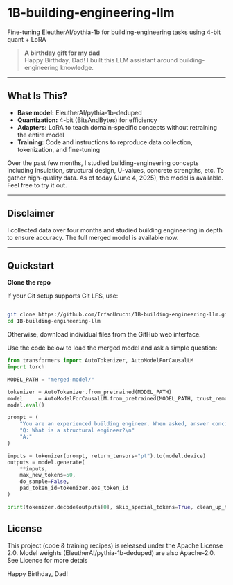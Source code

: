 # 1B-building-engineering-llm
Fine-tuning EleutherAI/pythia-1b for building-engineering tasks using 4-bit quant + LoRA

> **A birthday gift for my dad**  
> Happy Birthday, Dad! I built this LLM assistant around building-engineering knowledge.

---

## What Is This?

- **Base model:** EleutherAI/pythia-1b-deduped  
- **Quantization:** 4-bit (BitsAndBytes) for efficiency  
- **Adapters:** LoRA to teach domain-specific concepts without retraining the entire model 
- **Training:** Code and instructions to reproduce data collection, tokenization, and fine-tuning

Over the past few months, I studied building-engineering concepts including insulation, structural design, U-values, concrete strengths, etc. To gather high-quality data. As of today (June 4, 2025), the model is available.  Feel free to try it out.

---

## Disclaimer 

I collected data over four months and studied building engineering in depth to ensure accuracy. The full merged model is available now.

---

## Quickstart

**Clone the repo**

 If your Git setup supports Git LFS, use:

```bash

git clone https://github.com/IrfanUruchi/1B-building-engineering-llm.git
cd 1B-building-engineering-llm
```

Otherwise, download individual files from the GitHub web interface.

Use the code below to load the merged model and ask a simple question:

```python
from transformers import AutoTokenizer, AutoModelForCausalLM
import torch

MODEL_PATH = "merged-model/"  

tokenizer = AutoTokenizer.from_pretrained(MODEL_PATH)
model     = AutoModelForCausalLM.from_pretrained(MODEL_PATH, trust_remote_code=True)
model.eval()

prompt = (
    "You are an experienced building engineer. When asked, answer concisely in plain English.\n\n"
    "Q: What is a structural engineer?\n"
    "A:"
)

inputs = tokenizer(prompt, return_tensors="pt").to(model.device)
outputs = model.generate(
    **inputs,
    max_new_tokens=50,
    do_sample=False,
    pad_token_id=tokenizer.eos_token_id
)

print(tokenizer.decode(outputs[0], skip_special_tokens=True, clean_up_tokenization_spaces=True))
```

## License

This project (code & training recipes) is released under the Apache License 2.0.
Model weights (EleutherAI/pythia-1b-deduped) are also Apache-2.0. See Licence for more detais


Happy Birthday, Dad!

